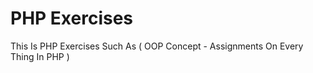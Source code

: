 # PHP Exercises 
 This Is PHP Exercises Such As ( OOP Concept - Assignments On Every Thing In PHP )
